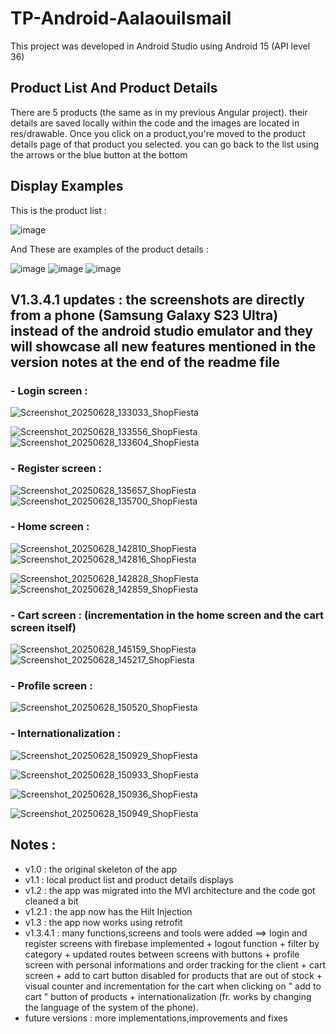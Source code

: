 # TP-Android-AalaouiIsmail

This project was developed in Android Studio using Android 15 (API level 36)

## Product List And Product Details

There are 5 products (the same as in my previous Angular project). their details are saved locally within the code and the images are located in res/drawable. Once you click on a product,you're moved to the product details page of that product you selected. you can go back to the list using the arrows or the blue button at the bottom

## Display Examples

This is the product list :

![image](https://github.com/user-attachments/assets/a22a58a3-5ec0-40c1-bb04-ab5409ae1dfc)


And These are examples of the product details :

![image](https://github.com/user-attachments/assets/1a61ff6a-7b92-41b2-80e9-0d0b0d7626cb)  ![image](https://github.com/user-attachments/assets/b4777461-00fc-4b9a-b9f5-0bbf3bda7917)  ![image](https://github.com/user-attachments/assets/87b46d42-06d2-4d3e-9167-5fc1aabb2387)


## V1.3.4.1 updates : the screenshots are directly from a phone (Samsung Galaxy S23 Ultra) instead of the android studio emulator and they will showcase all new features mentioned in the version notes at the end of the readme file

### - Login screen :

![Screenshot_20250628_133033_ShopFiesta](https://github.com/user-attachments/assets/cba04676-b992-4270-b4e6-25d262b59fb1) 


![Screenshot_20250628_133556_ShopFiesta](https://github.com/user-attachments/assets/363f7403-0177-4739-a149-b6999ebf6613) ![Screenshot_20250628_133604_ShopFiesta](https://github.com/user-attachments/assets/596ab387-bb41-494d-97dc-d764c6faf657)


### - Register screen :


![Screenshot_20250628_135657_ShopFiesta](https://github.com/user-attachments/assets/193b4925-20b2-47c3-a652-50798a4cbb4c) ![Screenshot_20250628_135700_ShopFiesta](https://github.com/user-attachments/assets/dce3fc64-c028-43c3-af67-bba5b2fa4405)


### - Home screen : 


![Screenshot_20250628_142810_ShopFiesta](https://github.com/user-attachments/assets/b26ebee2-0360-49a5-92c6-5017d85b82b4) ![Screenshot_20250628_142816_ShopFiesta](https://github.com/user-attachments/assets/5a94dd4e-c8bb-46f4-8055-5f59a24586b5)


![Screenshot_20250628_142828_ShopFiesta](https://github.com/user-attachments/assets/53a44f7c-8c26-42e3-b301-c02051d97bf1) ![Screenshot_20250628_142859_ShopFiesta](https://github.com/user-attachments/assets/b5083ce2-47d1-4d29-84ac-9d10569d308a)


### - Cart screen : (incrementation in the home screen and the cart screen itself) 


![Screenshot_20250628_145159_ShopFiesta](https://github.com/user-attachments/assets/39feff4f-13f5-43a2-b3ce-a1b44f062f33) ![Screenshot_20250628_145217_ShopFiesta](https://github.com/user-attachments/assets/258f688f-3144-43d1-afad-54c29ca0766a)


### - Profile screen :


![Screenshot_20250628_150520_ShopFiesta](https://github.com/user-attachments/assets/5b912087-b4f3-4b68-9933-443f9e2024e8)


### - Internationalization :


![Screenshot_20250628_150929_ShopFiesta](https://github.com/user-attachments/assets/b89488b9-740b-455b-9a8d-7d44c0d3e702) 

![Screenshot_20250628_150933_ShopFiesta](https://github.com/user-attachments/assets/45839f33-1896-492a-82a1-468e55213fbe) 

![Screenshot_20250628_150936_ShopFiesta](https://github.com/user-attachments/assets/1343388b-a9d8-421e-b13a-f1b46afc07b6) 

![Screenshot_20250628_150949_ShopFiesta](https://github.com/user-attachments/assets/a04dd769-217a-4365-8aee-46e59b3966a1)


## Notes :

- v1.0 : the original skeleton of the app
- v1.1 : local product list and product details displays
- v1.2 : the app was migrated into the MVI architecture and the code got cleaned a bit
- v1.2.1 : the app now has the Hilt Injection
- v1.3 : the app now works using retrofit
- v1.3.4.1 : many functions,screens and tools were added ==> login and register screens with firebase implemented + logout function + filter by category + updated routes between screens with buttons + profile screen with personal informations and order tracking for the client + cart screen + add to cart button disabled for products that are out of stock + visual counter and incrementation for the cart when clicking on " add to cart " button of products + internationalization (fr. works by changing the language of the system of the phone).
- future versions : more implementations,improvements and fixes
